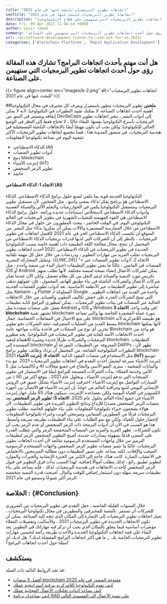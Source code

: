 ```yaml
---
title: "اتجاهات تطوير البرمجيات للبحث عنها في عام 2021" 
seoTitle: "اتجاهات تطوير البرمجيات للبحث عنها في عام 2021" 
description: "تشمل أحدث اتجاهات تطوير البرمجيات التي ستهيمن على قطاع التكنولوجيا blockchain ، والذكاء الاصطناعي ، وحظر الرمز ، والمزيد من الاتجاهات الجديدة." 
date: Fri, 09 Apr 2021 11:46:14 +0000
author: yasir saeed
summary: "هل أنت مهتم بأحدث اتجاهات البرامج؟ تشارك هذه المقالة رؤى حول أحدث اتجاهات تطوير البرمجيات التي ستهيمن على الصناعة." 
url: /ar/software-development-trends-to-look-out-for-in-2021/
categories: ['Blockchain Platforms', 'Rapid Application Development']
---
```


## هل أنت مهتم بأحدث اتجاهات البرامج؟ تشارك هذه المقالة رؤى حول أحدث اتجاهات تطوير البرمجيات التي ستهيمن على الصناعة.

{{< figure align=center src="images/b-2.png" alt="اتجاهات تطوير البرمجيات للبحث عنها في عام 2021">}}


##**ملخص**
تطوير البرمجيات يتطور باستمرار ويعرف كل محترف في مجال التكنولوجيا أهمية أحدث اتجاهات الصناعة. لا يمكنك تقييد التطورات في التكنولوجيا. لأنه لا يمكن إيقافه ويستمر في النمو. من DevSeCops إلى أدوات النشر ، تتغير اتجاهات تطوير البرمجيات بأسرع التكنولوجيا نفسها.
للبقاء حاليًا ، لا تحتاج فقط إلى النظر في الوضع الحالي للتكنولوجيا. ولكن يجب أن تكون مهتمًا أيضًا بالاتجاهات الناشئة المستقبلية في هندسة البرمجيات. في منشور المدونة هذا ، قمنا بتجميع اتجاهات تطوير البرمجيات الأكثر شعبية اليوم في صناعة تكنولوجيا المعلومات:
  * الذكاء الاصطناعي (AI)
  * أدوات تطوير المنصات
  * دمج blockchain
  * إنترنت الأشياء (IoT)
  * تطوير الرمز المنخفض
  * خاتمة

####  **الاتجاه 1: الذكاء الاصطناعي (AI)** 
التكنولوجيا الحديثة قوية بما يكفي لصنع حلول برامج الذكاء الاصطناعي. الذكاء الاصطناعي هو برنامج يفكر بذكاء بمعنى واسع ، مثل الشخص. لأن مستقبل تطوير البرمجيات ومستقبل التكنولوجيا يكمن في الخوارزميات والتعلم الآلي والشبكة العصبية وأدوات الذكاء الاصطناعى لاستخلاص استنتاجات جديدة ورائعة. حلول برامج الذكاء الاصطناعى هي القوة المهيمنة للتقنيات الشهرية في تطوير البرمجيات في العالم التكنولوجي اليوم.
في الوقت الحاضر ، يبحث المطورون عن حلول في مجال الذكاء الاصطناعي من خلال الممارسة المستمرة والآلات يمكن أن يفكروا بذكاء مثل البشر. من المتوقع أن تكتسب الذكاء الاصطناعى الجر في عام 2021 كأفضل اتجاهات في تطوير البرمجيات ، بالنظر إلى أن الشركات التي لديها قدرات برمجيات الذكاء الاصطناعي من المحتمل أن تنجح. مجال معالجة اللغة الطبيعية ذات أهمية خاصة بسبب التكنولوجيا الجديدة في تطوير البرمجيات في الذكاء الاصطناعي. 2021 أحدث اتجاهات تطوير البرمجيات تجلب المزيد من مهارات التطوير ، ودردشات من خلال جعل كل مهمة تلقائية وتقليل المشاركة البشرية.
{{_LINE_24_}}
"> الاتجاه 2: أدوات تطوير المنصات عبر المنصات
في الماضي ، غالبًا ما يعني تطوير التطبيقات اختيار البدء من منصة واحدة ، مثل iOS أو Android. يمكن لشركات الأعمال إنشاء نسخة لمنصة مختلفة. لأنها تطلب منهم تكريس مورد التنمية والصيانة لرمز النقل بين كل نظام تشغيل. ولكن الآن عندما تفكر شركات الأعمال والشركات الناشئة في بناء تطبيق للهاتف المحمول ، فإن عقولهم تذهب مباشرة إلى تطوير التطبيقات عبر الأنظمة الأساسية.
تعد أدوات تطوير المنصات الحديثة مثل Xamarin ، و Flutter المملوكة لـ Google ، واحدة من العديد من اتجاهات التطوير التي تمنح الشركات القدرة على خفض تكاليف التطوير والصيانة. من خلال الاتجاهات الحالية عبر المنصات في بيئات تطوير البرمجيات ، يمكن لمطوري البرامج كتابة تطبيقات تعمل على منصات متعددة مثل Android و iOS و Windows في وقت واحد.
**الاتجاه 3: blockchain**
تشتهر تقنية blockchain بثورة عملة المشفرة الخاصة بها والتي تساعد على منع الاحتيال في المعاملات الحساسة. جمال blockchain هو طبيعته اللامركزية لأنه يبسط العديد من العمليات المصرفية. تتجه الشركات نحو تطوير blockchain لأنها يمكنها تخزين أي نوع من السجلات في قاعدة بيانات مواجهة عامة
Blockchain هو واحد من أحدث الاتجاهات الآمنة للغاية في تطوير البرمجيات في التكنولوجيا. يجد مطورو البرمجيات والشركات طرقًا جديدة ومثيرة للاهتمام لتنفيذ blockchain. التطبيقات المستندة إلى blockchain المعروفة عن التطبيقات الموزعة أو DAPPs ، تظهر لأن التطورات التكنولوجية الشائعة. من المحتمل أن تزداد وظائف تطوير برامج blockchain 2021 مثل الاستخدام في منصات العقود الذكية.
**الاتجاه 4: إنترنت الأشياء (IoT)**
تتوسع إنترنت الأشياء بسرعة لتشمل أحدث التقدم في اتجاهات تطوير البرمجيات 2021. مع بدء التقنيات مثل 5G و AI والبيانات الضخمة ، سترى النمو الأسي والنجاح في جميع مجالات الأمن وخدمة العملاء. بدأت الشركات المصنعة للبرامج أيضًا في الاستثمار في تطوير المنتجات التي تدعم إنترنت الأشياء ، وبحلول عام 2021 ، يتوقع أكثر من 90 ٪ من السيارات التواصل مع إنترنت الأشياء.
اخترقت إنترنت الأشياء بشكل عميق في الروتين الإنساني اليومي لتتبع ومراقبة العالم من حولنا. إن إنترنت الأشياء هو الاتصال بين أجهزة الكمبيوتر في الحياة اليومية ولكن بمساعدة الإنترنت. سيكون هناك 65 مليار جهاز إنترنت الأشياء في جميع أنحاء العالم بحلول عام 2025.
**الاتجاه 5: تطوير الرمز المنخفض**
تعد منصات الرمز المنخفض مصدرًا للإبداع ونتائج التطوير الفريدة في تطوير التطبيقات. لأن هؤلاء يشجعون خبراء تكنولوجيا المعلومات على بناء حلولهم الخاصة. تطلب تطوير البرمجيات فرقًا من المطورين المتفانين ومبرمجي الويب وخبراء تكنولوجيا المعلومات لإحضار حلول للحياة. ولكن مع نمو الطلبات على بناء التطبيقات بطريقة سريعة وأبسط. هذا هو السبب في الآن أن أدوات البرمجة ذات الرمز المنخفض أو عدم الرمز يجب أن تكون للشركات. تظهر المزيد والمزيد من المنصات المنخفضة الرمز والتي تتطلب القدرة على المضي قدمًا بسهولة بمبادرات جديدة.
أصبح التطوير المنخفض الرمز لتطبيقات الترميز من خلال واجهات المستخدم الرسومية شائعة لأن أحدث اتجاهات تطوير البرمجيات. غالبًا ما تتميز منصات تطوير الرمز المنخفض واجهات المستخدم الرسومية السحب والإفلات. لكنه يساعد على تصور التطبيقات دون مطالبة المبرمجين بالانخفاض في الأعشاب الضارة. كانت هناك حاجة إلى الكثير من الخبرة الإنسانية والخبرات والموارد لتطوير تطبيق رائع ، لذلك يتطلب أموالًا إضافية. لهذا السبب بدأت فرق التطوير في قبول الرمز المنخفض كأحدث الاتجاهات في هندسة البرمجيات. لذلك ، فإنه يساعد على بناء تطبيقات سريعة سهلة دون استثمار إضافي للوقت والمال. أصبحت قدرة التنمية منخفضة الرمز أكثر شيوعًا وستنمو في عام 2021.

##  **الخلاصة** :   {#Conclusion}
خلال السنوات القليلة الماضية ، جعل التقدم في تطوير البرمجيات من الضروري للشركات أن تستمر. بالنسبة للمحترفين والمطورين في مجال تكنولوجيا البرمجيات ، تميل اتجاهات تطوير البرمجيات إلى الإشارة إلى المكان الذي تتجه إليه الصناعة. يمكن أن تكون الاتجاهات الجديدة في تطوير البرمجيات 2021 ، والأساليب وتفضيلات العملاء مؤشرات أساسية فيما يتعلق بالمكان الذي يجب أن تركز فيه مهاراتك في التطوير. يعد البقاء على قمة اتجاهات التكنولوجيا الجديدة والأحدث طريقة رائعة لتحسين مهارات تطوير البرمجيات الخاصة بك.
_ ما هي أكثر اتجاهات البرامج المفضلة لديك؟. هل لديك أي أسئلة حول أحدث اتجاهات البرامج؟

## يستكشف
قد تجد الروابط التالية ذات الصلة:
  * [أفضل 5 منصات blockchain مفتوحة المصدر في عام 2020][2]
  * [كيف تقوم التكنولوجيا اللامركزية بترقية استراتيجية عملك][3]
  * [كيف تساعد أدوات تحليلات الأعمال المجانية عملك][4]
  * [كيف يساعدك برنامج RAD على تنمية الأعمال إلى المستوى التالي][5]

  
[1]: mailto:yasir.saeed@aspose.com
[2]: https://blog.containerize.com/blockchain-platforms/top-5-open-source-blockchain-platforms-in-2020/
[3]: https://blog.containerize.com/2020/11/27/how-decentralized-technology-upgrades-your-business-strategy/
[4]: https://blog.containerize.com/2021/03/12/how-free-business-analytics-tools-assist-your-business/
[5]: https://blog.containerize.com/rapid-application-development/rapid-application-development-software-for-business-rad/
